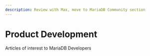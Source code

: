 ```yaml
---
description: Review with Max, move to MariaDB Community section
---
```


# Product Development

Articles of interest to MariaDB Developers
